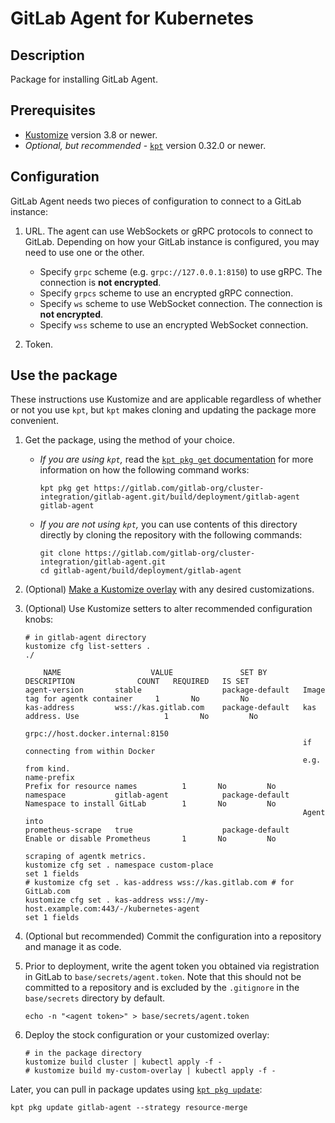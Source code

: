 # GitLab Agent for Kubernetes

## Description

Package for installing GitLab Agent.

## Prerequisites

- [Kustomize](https://kustomize.io/) version 3.8 or newer.
- *Optional, but recommended* - [`kpt`](https://googlecontainertools.github.io/kpt/) version 0.32.0 or newer.

## Configuration

GitLab Agent needs two pieces of configuration to connect to a GitLab instance:

1. URL. The agent can use WebSockets or gRPC protocols to connect to GitLab. Depending
   on how your GitLab instance is configured, you may need to use one or the other.

   - Specify `grpc` scheme (e.g. `grpc://127.0.0.1:8150`) to use gRPC. The connection is **not encrypted**.
   - Specify `grpcs` scheme to use an encrypted gRPC connection.
   - Specify `ws` scheme to use WebSocket connection. The connection is **not encrypted**.
   - Specify `wss` scheme to use an encrypted WebSocket connection.

1. Token.

## Use the package

These instructions use Kustomize and are applicable regardless of whether or not
you use `kpt`, but `kpt` makes cloning and updating the package more convenient.

1. Get the package, using the method of your choice.

   - *If you are using `kpt`,* read the
     [`kpt pkg get` documentation](https://googlecontainertools.github.io/kpt/guides/consumer/get/)
     for more information on how the following command works:

      ```shell
      kpt pkg get https://gitlab.com/gitlab-org/cluster-integration/gitlab-agent.git/build/deployment/gitlab-agent gitlab-agent
      ```

   - *If you are not using `kpt`,* you can use contents of this directory directly
     by cloning the repository with the following commands:

     ```shell
     git clone https://gitlab.com/gitlab-org/cluster-integration/gitlab-agent.git
     cd gitlab-agent/build/deployment/gitlab-agent
     ```

1. (Optional) [Make a Kustomize overlay](https://kubernetes-sigs.github.io/kustomize/guides/offtheshelf/)
   with any desired customizations.

1. (Optional) Use Kustomize setters to alter recommended configuration knobs:

    ```shell
    # in gitlab-agent directory
    kustomize cfg list-setters .
    ./

        NAME                    VALUE               SET BY                  DESCRIPTION              COUNT   REQUIRED   IS SET
    agent-version       stable                  package-default   Image tag for agentk container     1       No         No
    kas-address         wss://kas.gitlab.com    package-default   kas address. Use                   1       No         No
                                                                  grpc://host.docker.internal:8150
                                                                  if connecting from within Docker
                                                                  e.g. from kind.
    name-prefix                                                   Prefix for resource names          1       No         No
    namespace           gitlab-agent            package-default   Namespace to install GitLab        1       No         No
                                                                  Agent into
    prometheus-scrape   true                    package-default   Enable or disable Prometheus       1       No         No
                                                                  scraping of agentk metrics.
    kustomize cfg set . namespace custom-place
    set 1 fields
    # kustomize cfg set . kas-address wss://kas.gitlab.com # for GitLab.com
    kustomize cfg set . kas-address wss://my-host.example.com:443/-/kubernetes-agent
    set 1 fields
    ```

1. (Optional but recommended) Commit the configuration into a repository and manage it as code.

1. Prior to deployment, write the agent token you obtained via registration in GitLab to `base/secrets/agent.token`.
   Note that this should not be committed to a repository and is excluded by the `.gitignore` in the `base/secrets`
   directory by default.

    ```shell
    echo -n "<agent token>" > base/secrets/agent.token
    ```

1. Deploy the stock configuration or your customized overlay:

    ```shell
    # in the package directory
    kustomize build cluster | kubectl apply -f -
    # kustomize build my-custom-overlay | kubectl apply -f -
    ```

Later, you can pull in package updates using
[`kpt pkg update`](https://googlecontainertools.github.io/kpt/guides/consumer/update/):

```shell
kpt pkg update gitlab-agent --strategy resource-merge
```
